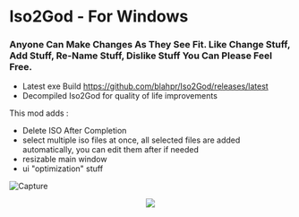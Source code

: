 # Iso2God - For Windows
### Anyone Can Make Changes As They See Fit. Like Change Stuff, Add Stuff, Re-Name Stuff, Dislike Stuff You Can Please Feel Free.
* Latest exe Build https://github.com/blahpr/Iso2God/releases/latest
* Decompiled Iso2God for quality of life improvements

This mod adds :
- Delete ISO After Completion
- select multiple iso files at once, all selected files are added automatically, you can edit them after if needed
- resizable main window
- ui "optimization" stuff


![Capture](https://github.com/user-attachments/assets/dcf2efa5-2871-40da-84a9-2b149be8129f)
<p align="center"><img src="https://github.com/r4dius/Iso2God/assets/177153/cba69c74-c5a3-4a7a-a313-7a7c623876ec"></p>

